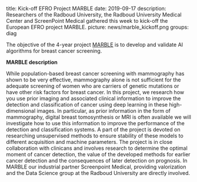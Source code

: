 title: Kick-off EFRO Project MARBLE
date: 2019-09-17
description: Researchers of the Radboud University, the Radboud University Medical Center and ScreenPoint Medical gathered this week to kick-off the European EFRO project MARBLE. 
picture: news/marble_kickoff.png
groups: diag

The objective of the 4-year project [MARBLE](https://www.aiimnijmegen.nl/projects/marble/) is to develop and validate AI algorithms for breast cancer screening.

**MARBLE description**

While population-based breast cancer screening with mammography has shown to be very effective, mammography alone is not sufficient for the adequate screening of women who are carriers of genetic mutations or have other risk factors for breast cancer. In this project, we research how you use prior imaging and associated clinical information to improve the detection and classification of cancer using deep learning in these high-dimensional images. In particular, as prior information in the form of mammography, digital breast tomosynthesis or MRI is often available we will investigate how to use this information to improve the performance of the detection and classification systems. A part of the project is devoted on researching unsupervised methods to ensure stability of these models to different acquisition and machine parameters. The project is in close collaboration with clinicans and involves research to determine the optimal moment of cancer detection, the value of the developed methods for earlier cancer detection and the consequences of later detection on prognosis. In MARBLE our industrial partner Screenpoint Medical, providing valorization and the Data Science group at the Radboud University are directly involved.
